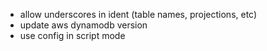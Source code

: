 * allow underscores in ident (table names, projections, etc)
* update aws dynamodb version
* use config in script mode
